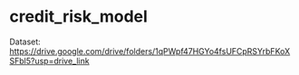 # credit_risk_model

Dataset: https://drive.google.com/drive/folders/1qPWpf47HGYo4fsUFCpRSYrbFKoXSFbl5?usp=drive_link
